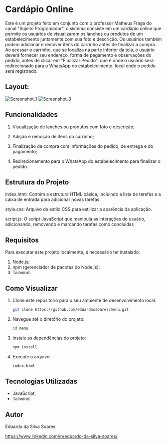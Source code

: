 # Cardápio Online

Este é um projeto feito em conjunto com o professor Matheus Fraga do canal "Sujeito Programador", o sistema consiste em um cardápio online que permite os usuários de visualizarem os lanches ou produtos de um estabelecimento juntamente com sua foto e descrição. Os usuários também podem adicionar e remover itens do carrinho antes de finalizar a compra. Ao acessar o carrinho, que se localiza na parte inferior da tela, o usuário deverá fornecer seu endereço, forma de pagamento e observações do pedido, antes de  clicar em "Finalizar Pedido", que é onde o usuário será redirecionado para o WhatsApp do estabelecimento, local onde o pedido será registrado.

## Layout:
![Screenshot_1](https://github.com/eduardossoares/menu/assets/128731192/b24771da-6f75-45ef-b951-2e79fdfbb20c)
![Screenshot_3](https://github.com/eduardossoares/menu/assets/128731192/388cb6a1-dcd6-40fe-8858-78d3a095ce9f)

## Funcionalidades

1. Visualização de lanches ou produtos com foto e descrição;

2. Adição e remoção de itens do carrinho;

3. Finalização da compra com informações do pedido, de entrega e do pagamento;

4. Redirecionamento para o WhatsApp do estabelecimento para finalizar o pedido.

## Estrutura do Projeto

index.html: Contém a estrutura HTML básica, incluindo a lista de tarefas e a caixa de entrada para adicionar novas tarefas.

style.css: Arquivo de estilo CSS para estilizar a aparência da aplicação.

script.js: O script JavaScript que manipula as interações do usuário, adicionando, removendo e marcando tarefas como concluídas

## Requisitos

Para executar este projeto localmente, é necessário ter instalado:

1. Node.js;
2. npm (gerenciador de pacotes do Node.js);
3. Tailwind.

## Como Visualizar

1. Clone este repositório para o seu ambiente de desenvolvimento local:
   ```bash
   git clone https://github.com/eduardossoares/menu.git
   ```

2. Navegue até o diretório do projeto:
   ```bash
   cd menu
   ```

3. Instale as dependências do projeto:
   ```bash
   npm install
   ```
4. Execute o arquivo:
   ```bash
   index.html
   ```

## Tecnologias Utilizadas

- JavaScript;
- Tailwind.

## Autor

Eduardo da Silva Soares

https://www.linkedin.com/in/eduardo-da-silva-soares/
